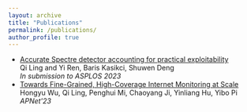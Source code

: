 ```yaml
---
layout: archive
title: "Publications"
permalink: /publications/
author_profile: true
---
```


- [Accurate Spectre detector accounting for practical exploitability](/publications/)  
  Qi Ling and Yi Ren, Baris Kasikci, Shuwen Deng  
  *In submission to ASPLOS 2023*
- [Towards Fine-Grained, High-Coverage Internet Monitoring at Scale](/files/sec5-towards_fine_grained.pdf)  
  Hongyu Wu, Qi Ling, Penghui Mi, Chaoyang Ji, Yinliang Hu, Yibo Pi  
  *APNet'23*
